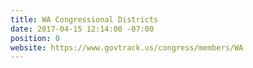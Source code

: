 ```yaml
---
title: WA Congressional Districts
date: 2017-04-15 12:14:00 -07:00
position: 0
website: https://www.govtrack.us/congress/members/WA
---
```


